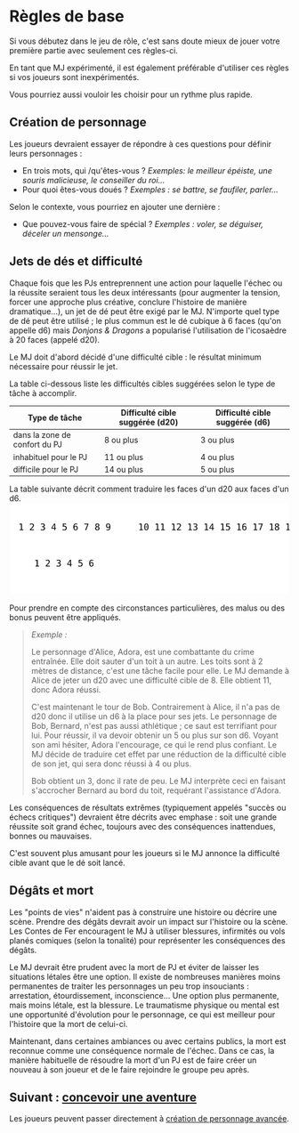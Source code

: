 # Règles de base

Si vous débutez dans le jeu de rôle, c'est sans doute mieux de jouer votre première partie avec seulement ces règles-ci.

En tant que MJ expérimenté, il est également préférable d'utiliser ces règles si vos joueurs sont inexpérimentés.

Vous pourriez aussi vouloir les choisir pour un rythme plus rapide.

## Création de personnage

Les joueurs devraient essayer de répondre à ces questions pour définir leurs personnages :
- En trois mots, qui /qu'êtes-vous ? *Exemples: le meilleur épéiste, une souris malicieuse, le conseiller du roi...*
- Pour quoi êtes-vous doués ? *Exemples : se battre, se faufiler, parler...*

Selon le contexte, vous pourriez en ajouter une dernière :
- Que pouvez-vous faire de spécial ? *Exemples : voler, se déguiser, déceler un mensonge...*

## Jets de dés et difficulté

Chaque fois que les PJs entreprennent une action pour laquelle l'échec ou la réussite seraient tous les deux intéressants (pour augmenter la tension, forcer une approche plus créative, conclure l'histoire de manière dramatique...), un jet de dé peut être exigé par le MJ.
N'importe quel type de dé peut être utilisé ; le plus commun est le dé cubique à 6 faces (qu'on appelle d6) mais *Donjons & Dragons* a popularisé l'utilisation de l'icosaèdre à 20 faces (appelé d20).

Le MJ doit d'abord décidé d'une difficulté cible : le résultat minimum nécessaire pour réussir le jet.

La table ci-dessous liste les difficultés cibles suggérées selon le type de tâche à accomplir.

| Type de tâche                 | Difficulté cible suggérée (d20) | Difficulté cible suggérée (d6) |
| ----------------------------- | ------------------------------- | ------------------------------ |
| dans la zone de confort du PJ | 8 ou plus                       | 3 ou plus                      |
| inhabituel pour le PJ         | 11 ou plus                      | 4 ou plus                      |
| difficile pour le PJ          | 14 ou plus                      | 5 ou plus                      |

La table suivante décrit comment traduire les faces d'un d20 aux faces d'un d6.
![Les faces 1, 2 et 3 d'un d20 correspondent à la face 1 d'un d6. 4, 5, 6 et 7 correspondent à 2. De 8 à 10, c'est 3 ; de 14 à 17, c'est 5 et de 18 à 20, c'est 6.](../../images/dice_faces.svg)

Pour prendre en compte des circonstances particulières, des malus ou des bonus peuvent être appliqués.

> _Exemple :_
>
> Le personnage d'Alice, Adora, est une combattante du crime entraînée. Elle doit sauter d'un toit à un autre.
> Les toits sont à 2 mètres de distance, c'est une tâche facile pour elle.
> Le MJ demande à Alice de jeter un d20 avec une difficulté cible de 8.
> Elle obtient 11, donc Adora réussi.
>
> C'est maintenant le tour de Bob. Contrairement à Alice, il n'a pas de d20 donc il utilise un d6 à la place pour ses jets.
> Le personnage de Bob, Bernard, n'est pas aussi athlétique ; ce saut est terrifiant pour lui.
> Pour réussir, il va devoir obtenir un 5 ou plus sur son d6.
> Voyant son ami hésiter, Adora l'encourage, ce qui le rend plus confiant. Le MJ décide de traduire cet effet par une réduction de la difficulté cible de son jet, qui sera donc réussi à 4 ou plus.
>
> Bob obtient un 3, donc il rate de peu. Le MJ interprète ceci en faisant s'accrocher Bernard au bord du toit, requérant l'assistance d'Adora.

Les conséquences de résultats extrêmes (typiquement appelés "succès ou échecs critiques") devraient être décrits avec emphase : soit une grande réussite soit grand échec, toujours avec des conséquences inattendues, bonnes ou mauvaises.

C'est souvent plus amusant pour les joueurs si le MJ annonce la difficulté cible avant que le dé soit lancé.

## Dégâts et mort

Les "points de vies" n'aident pas à construire une histoire ou décrire une scène.
Prendre des dégâts devrait avoir un impact sur l'histoire ou la scène.
Les Contes de Fer encouragent le MJ à utiliser blessures, infirmités ou vols planés comiques (selon la tonalité) pour représenter les conséquences des dégâts.

Le MJ devrait être prudent avec la mort de PJ et éviter de laisser les situations létales être une option.
Il existe de nombreuses manières moins permanentes de traiter les personnages un peu trop insouciants : arrestation, étourdissement, inconscience...
Une option plus permanente, mais moins létale, est la blessure.
Le traumatisme physique ou mental est une opportunité d'évolution pour le personnage, ce qui est meilleur pour l'histoire que la mort de celui-ci.

Maintenant, dans certaines ambiances ou avec certains publics, la mort est reconnue comme une conséquence normale de l'échec.
Dans ce cas, la manière habituelle de résoudre la mort d'un PJ est de faire créer un nouveau à son joueur et de le faire rejoindre le groupe peu après.

## Suivant : [concevoir une aventure](/chapters/03-adventure/french.md)
Les joueurs peuvent passer directement à [création de personnage avancée](/chapters/04-characters/french.md).
